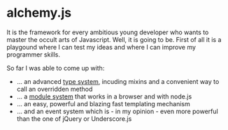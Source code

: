alchemy.js
==========
It is the framework for every ambitious young developer who wants to master the occult arts of Javascript.
Well, it is going to be. First of all it is a playgound where I can test my ideas and where I can improve my 
programmer skills. 

So far I was able to come up with:
* ... an advanced <a href="https://github.com/michbuett/alchemy.js/wiki/Potions">type system</a>, incuding mixins and a convenient way to call an overridden method
* ... a <a href="https://github.com/michbuett/alchemy.js/wiki/Potions">module system</a> that works in a browser and with node.js
* ... an easy, powerful and blazing fast templating mechanism
* ... and an event system which is - in my opinion - even more powerful than the one of jQuery or Underscore.js
